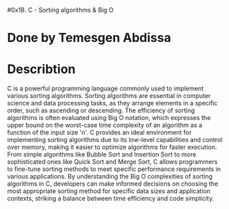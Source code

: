 #0x1B. C - Sorting algorithms & Big O
# Done by Temesgen Abdissa
# Describtion
C is a powerful programming language commonly used to implement various sorting algorithms. Sorting algorithms are essential in computer science and data processing tasks, as they arrange elements in a specific order, such as ascending or descending. The efficiency of sorting algorithms is often evaluated using Big O notation, which expresses the upper bound on the worst-case time complexity of an algorithm as a function of the input size 'n'. C provides an ideal environment for implementing sorting algorithms due to its low-level capabilities and control over memory, making it easier to optimize algorithms for faster execution. From simple algorithms like Bubble Sort and Insertion Sort to more sophisticated ones like Quick Sort and Merge Sort, C allows programmers to fine-tune sorting methods to meet specific performance requirements in various applications. By understanding the Big O complexities of sorting algorithms in C, developers can make informed decisions on choosing the most appropriate sorting method for specific data sizes and application contexts, striking a balance between time efficiency and code simplicity.
